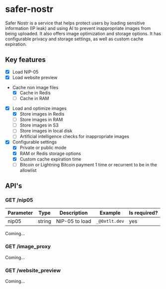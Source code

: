# safer-nostr

Safer Nostr is a service that helps protect users by loading sensitive information (IP leak) and using AI to prevent inappropriate images from being uploaded. It also offers image optimization and storage options. It has configurable privacy and storage settings, as well as custom cache expiration.

## Key features

- [x] Load NIP-05
- [x] Load website preview
- Cache non image files
  - [x] Cache in Redis
  - [ ] Cache in RAM
- [x] Load and optimize images
  - [x] Store images in Redis
  - [ ] Store images in RAM
  - [ ] Store images in S3
  - [ ] Store images in local disk
  - [ ] Artificial intelligence checks for inappropriate images
- [x] Configurable settings
  - [x] Private or public mode
  - [x] RAM or Redis storage options
  - [x] Custom cache expiration time
  - [ ] Bitcoin or Lightning Bitcoin payment 1 time or recurrent to be in the allowlist

## API's

### GET /nip05

| Parameter | Type | Description | Example | Is required? |
| --- | --- | --- | --- | --- |
| nip05 | string | NIP-05 to load | `_@0xtlt.dev` | yes |

Coming...

### GET /image_proxy

Coming...

### GET /website_preview

Coming...

